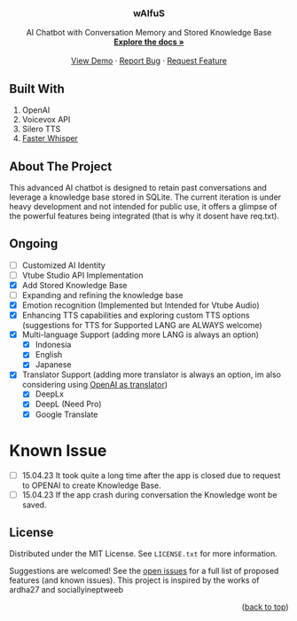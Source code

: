 <div align="center">
  <a href="#">
  </a>
  <h3 align="center">wAIfuS</h3>
  <p align="center">
    AI Chatbot with Conversation Memory and Stored Knowledge Base
    <br />
    <a href="https://github.com/SynthpX/wAIfuS/README.md"><strong>Explore the docs »</strong></a>
    <br />
    <br />
    <a href="hhttps://github.com/SynthpX/wAIfuS/">View Demo</a>
    ·
    <a href="https://github.com/SynthpX/wAIfuS/issues">Report Bug</a>
    ·
    <a href="https://github.com/SynthpX/wAIfuS/issues">Request Feature</a>
  </p>
</div>

## Built With

1. OpenAI
2. Voicevox API
3. Silero TTS 
4. [Faster Whisper](https://github.com/guillaumekln/faster-whisper)


## About The Project
This advanced AI chatbot is designed to retain past conversations and leverage a knowledge base stored in SQLite. 
The current iteration is under heavy development and not intended for public use, it offers a glimpse of the powerful features being integrated (that is why it dosent have req.txt).

## Ongoing

- [ ] Customized AI Identity
- [ ] Vtube Studio API Implementation
- [x] Add Stored Knowledge Base
- [ ] Expanding and refining the knowledge base
- [x] Emotion recognition (Implemented but Intended for Vtube Audio)
- [x] Enhancing TTS capabilities and exploring custom TTS options (suggestions for TTS for Supported LANG are ALWAYS welcome)
- [x] Multi-language Support (adding more LANG is always an option)
    - [x] Indonesia
    - [x] English
    - [x] Japanese
- [x] Translator Support (adding more translator is always an option, im also considering using [OpenAI as translator](https://arxiv.org/pdf/2301.08745v2.pdf))
    - [x] DeepLx
    - [x] DeepL (Need Pro)
    - [x] Google Translate

# Known Issue

- [ ] 15.04.23 It took quite a long time after the app is closed due to request to OPENAI to create Knowledge Base.
- [ ] 15.04.23 If the app crash during conversation the Knowledge wont be saved.

<!-- LICENSE -->
## License

Distributed under the MIT License. See `LICENSE.txt` for more information.

Suggestions are welcomed!
See the [open issues](https://github.com/SynthpX/wAIfuS/issues) for a full list of proposed features (and known issues).
This project is inspired by the works of ardha27 and sociallyineptweeb

<p align="right">(<a href="#readme-top">back to top</a>)</p>